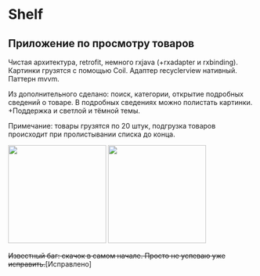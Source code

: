 # Shelf
## Приложение по просмотру товаров

Чистая архитектура, retrofit, немного rxjava (+rxadapter и rxbinding).
Картинки грузятся с помощью Coil. Адаптер recyclerview нативный.
Паттерн mvvm.

Из дополнительного сделано: поиск, категории, открытие подробных сведений о товаре.
В подробных сведениях можно полистать картинки. +Поддержка и светлой и тёмной темы.

Примечание: товары грузятся по 20 штук, подгрузка товаров происходит при пролистывании списка до конца.

<img src="https://github.com/Unlim1x/shell/assets/101059633/1584b32f-b9be-41bb-b2d9-55df7635a488" width="200" />
<img src="https://github.com/Unlim1x/shell/assets/101059633/49029974-ef3f-425e-8e8d-d08124e441fc" width="200" />

~~Известный баг: скачок в самом начале. Просто не успеваю уже исправить.~~[Исправлено]
